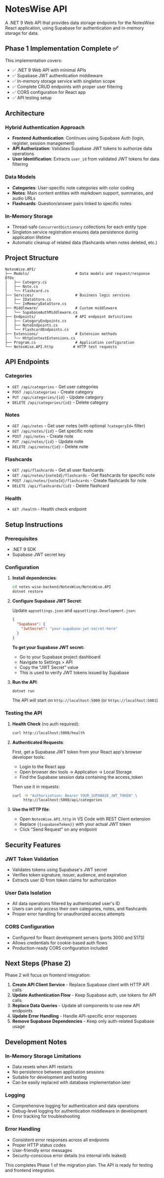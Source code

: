 # NotesWise API

A .NET 9 Web API that provides data storage endpoints for the NotesWise React application, using Supabase for authentication and in-memory storage for data.

## Phase 1 Implementation Complete ✅

This implementation covers:

- ✅ .NET 9 Web API with minimal APIs
- ✅ Supabase JWT authentication middleware  
- ✅ In-memory storage service with singleton scope
- ✅ Complete CRUD endpoints with proper user filtering
- ✅ CORS configuration for React app
- ✅ API testing setup

## Architecture

### Hybrid Authentication Approach
- **Frontend Authentication**: Continues using Supabase Auth (login, register, session management)
- **API Authorization**: Validates Supabase JWT tokens to authorize data operations
- **User Identification**: Extracts `user_id` from validated JWT tokens for data filtering

### Data Models
- **Categories**: User-specific note categories with color coding
- **Notes**: Main content entities with markdown support, summaries, and audio URLs
- **Flashcards**: Question/answer pairs linked to specific notes

### In-Memory Storage
- Thread-safe `ConcurrentDictionary` collections for each entity type
- Singleton service registration ensures data persistence during application lifetime
- Automatic cleanup of related data (flashcards when notes deleted, etc.)

## Project Structure

```
NotesWise.API/
├── Models/                     # Data models and request/response DTOs
│   ├── Category.cs
│   ├── Note.cs
│   └── Flashcard.cs
├── Services/                   # Business logic services
│   ├── IDataStore.cs
│   └── InMemoryDataStore.cs
├── Middleware/                 # Custom middleware
│   └── SupabaseAuthMiddleware.cs
├── Endpoints/                  # API endpoint definitions
│   ├── CategoryEndpoints.cs
│   ├── NoteEndpoints.cs
│   └── FlashcardEndpoints.cs
├── Extensions/                 # Extension methods
│   └── HttpContextExtensions.cs
├── Program.cs                  # Application configuration
└── NotesWise.API.http         # HTTP test requests
```

## API Endpoints

### Categories
- `GET /api/categories` - Get user categories
- `POST /api/categories` - Create category
- `PUT /api/categories/{id}` - Update category  
- `DELETE /api/categories/{id}` - Delete category

### Notes
- `GET /api/notes` - Get user notes (with optional `?categoryId=` filter)
- `GET /api/notes/{id}` - Get specific note
- `POST /api/notes` - Create note
- `PUT /api/notes/{id}` - Update note
- `DELETE /api/notes/{id}` - Delete note

### Flashcards
- `GET /api/flashcards` - Get all user flashcards
- `GET /api/notes/{noteId}/flashcards` - Get flashcards for specific note
- `POST /api/notes/{noteId}/flashcards` - Create flashcards for note
- `DELETE /api/flashcards/{id}` - Delete flashcard

### Health
- `GET /health` - Health check endpoint

## Setup Instructions

### Prerequisites
- .NET 9 SDK
- Supabase JWT secret key

### Configuration

1. **Install dependencies**:
   ```bash
   cd notes-wise-backend/NotesWise/NotesWise.API
   dotnet restore
   ```

2. **Configure Supabase JWT Secret**:
   
   Update `appsettings.json` and `appsettings.Development.json`:
   ```json
   {
     "Supabase": {
       "JwtSecret": "your-supabase-jwt-secret-here"
     }
   }
   ```

   **To get your Supabase JWT secret:**
   - Go to your Supabase project dashboard
   - Navigate to Settings > API
   - Copy the "JWT Secret" value
   - This is used to verify JWT tokens issued by Supabase

3. **Run the API**:
   ```bash
   dotnet run
   ```

   The API will start on `http://localhost:5000` (or `https://localhost:5001`)

### Testing the API

1. **Health Check** (no auth required):
   ```bash
   curl http://localhost:5000/health
   ```

2. **Authenticated Requests**:
   
   First, get a Supabase JWT token from your React app's browser developer tools:
   - Login to the React app
   - Open browser dev tools → Application → Local Storage
   - Find the Supabase session data containing the access_token
   
   Then use it in requests:
   ```bash
   curl -H "Authorization: Bearer YOUR_SUPABASE_JWT_TOKEN" \
        http://localhost:5000/api/categories
   ```

3. **Use the HTTP file**:
   - Open `NotesWise.API.http` in VS Code with REST Client extension
   - Replace `{{supabaseToken}}` with your actual JWT token
   - Click "Send Request" on any endpoint

## Security Features

### JWT Token Validation
- Validates tokens using Supabase's JWT secret
- Verifies token signature, issuer, audience, and expiration
- Extracts user ID from token claims for authorization

### User Data Isolation
- All data operations filtered by authenticated user's ID
- Users can only access their own categories, notes, and flashcards
- Proper error handling for unauthorized access attempts

### CORS Configuration
- Configured for React development servers (ports 3000 and 5173)
- Allows credentials for cookie-based auth flows
- Production-ready CORS configuration included

## Next Steps (Phase 2)

Phase 2 will focus on frontend integration:

1. **Create API Client Service** - Replace Supabase client with HTTP API calls
2. **Update Authentication Flow** - Keep Supabase auth, use tokens for API calls
3. **Replace Data Queries** - Update all components to use new API endpoints
4. **Update Error Handling** - Handle API-specific error responses
5. **Remove Supabase Dependencies** - Keep only auth-related Supabase usage

## Development Notes

### In-Memory Storage Limitations
- Data resets when API restarts
- No persistence between application sessions
- Suitable for development and testing
- Can be easily replaced with database implementation later

### Logging
- Comprehensive logging for authentication and data operations
- Debug-level logging for authentication middleware in development
- Error tracking for troubleshooting

### Error Handling
- Consistent error responses across all endpoints
- Proper HTTP status codes
- User-friendly error messages
- Security-conscious error details (no internal info leaked)

This completes Phase 1 of the migration plan. The API is ready for testing and frontend integration.